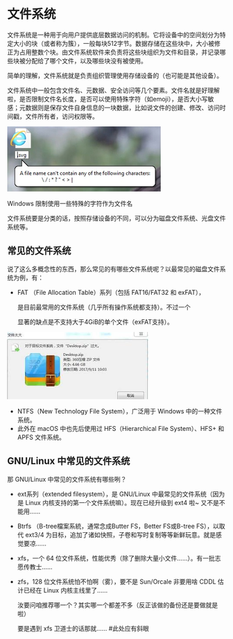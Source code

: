 # 文件系统

文件系统是一种用于向用户提供底层数据访问的机制。它将设备中的空间划分为特定大小的块（或者称为簇），一般每块512字节。数据存储在这些块中，大小被修正为占用整数个块。由文件系统软件来负责将这些块组织为文件和目录，并记录哪些块被分配给了哪个文件，以及哪些块没有被使用。

简单的理解，文件系统就是负责组织管理使用存储设备的（也可能是其他设备）。

文件系统中一般包含文件名、元数据、安全访问等几个要素。文件名就是好理解啦，是否限制文件名长度，是否可以使用特殊字符（如emoji），是否大小写敏感；元数据则是保存文件自身信息的一块数据，比如说文件的创建、修改、访问时间戳，文件所有者，访问权限等。

![](../.gitbook/assets/windows_bad_filename.jpg)

Windows 限制使用一些特殊的字符作为文件名

文件系统要是分类的话，按照存储设备的不同，可以分为磁盘文件系统、光盘文件系统等。

## 常见的文件系统

说了这么多概念性的东西，那么常见的有哪些文件系统呢？以最常见的磁盘文件系统为例，有：

* FAT （File Allocation Table）系列（包括 FAT16/FAT32 和 exFAT），

  是目前最常用的文件系统（几乎所有操作系统都支持）。不过一个

  显著的缺点是不支持大于4GiB的单个文件（exFAT支持）。

![](../.gitbook/assets/fat32_4gb.jpg)

* NTFS（New Technology File System），广泛用于 Windows 中的一种文件系统。
* 此外在 macOS 中也先后使用过 HFS（Hierarchical File System）、HFS+ 和 APFS 文件系统。

## GNU/Linux 中常见的文件系统

那 GNU/Linux 中常见的文件系统有哪些咧？

* ext系列（extended filesystem），是 GNU/Linux 中最常见的文件系统（因为是 Linux 内核支持的第一个文件系统嘛）。现在已经升级到 ext4 啦~ 又不是不能用……
* Btrfs （B-tree檔案系統，通常念成Butter FS，Better FS或B-tree FS），以取代 ext3/4 为目标，追加了诸如快照，子卷和写时复制等等新鲜玩意。就是感觉要凉……
* xfs，一个 64 位文件系统，性能优秀（除了删除大量小文件……）。有一批志愿传教士……
* zfs，128 位文件系统怕不怕啊（雾），要不是 Sun/Orcale 非要用啥 CDDL 估计已经在 Linux 内核主线里了……

  汝要问咱推荐哪一个？其实哪一个都差不多（反正该做的备份还是要做就是啦）

  要是遇到 xfs 卫道士的话那就…… \#此处应有斜眼

